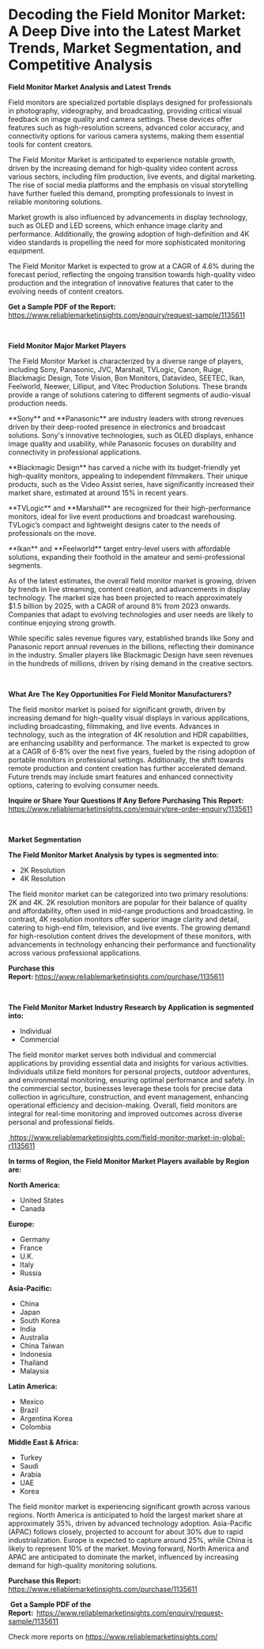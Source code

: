 <p><h1>Decoding the Field Monitor Market: A Deep Dive into the Latest Market Trends, Market Segmentation, and Competitive Analysis</h1></p><p><strong>Field Monitor Market Analysis and Latest Trends</strong></p>
<p><p>Field monitors are specialized portable displays designed for professionals in photography, videography, and broadcasting, providing critical visual feedback on image quality and camera settings. These devices offer features such as high-resolution screens, advanced color accuracy, and connectivity options for various camera systems, making them essential tools for content creators.</p><p>The Field Monitor Market is anticipated to experience notable growth, driven by the increasing demand for high-quality video content across various sectors, including film production, live events, and digital marketing. The rise of social media platforms and the emphasis on visual storytelling have further fueled this demand, prompting professionals to invest in reliable monitoring solutions.</p><p>Market growth is also influenced by advancements in display technology, such as OLED and LED screens, which enhance image clarity and performance. Additionally, the growing adoption of high-definition and 4K video standards is propelling the need for more sophisticated monitoring equipment. </p><p>The Field Monitor Market is expected to grow at a CAGR of 4.6% during the forecast period, reflecting the ongoing transition towards high-quality video production and the integration of innovative features that cater to the evolving needs of content creators.</p></p>
<p><strong>Get a Sample PDF of the Report:&nbsp;</strong> <a href="https://www.reliablemarketinsights.com/enquiry/request-sample/1135611?utm_campaign=3044&utm_medium=2&utm_source=Github&utm_content=ia&utm_term=09042025&utm_id=field-monitor">https://www.reliablemarketinsights.com/enquiry/request-sample/1135611</a></p>
<p>&nbsp;</p>
<p><strong>Field Monitor Major Market Players</strong></p>
<p><p>The Field Monitor Market is characterized by a diverse range of players, including Sony, Panasonic, JVC, Marshall, TVLogic, Canon, Ruige, Blackmagic Design, Tote Vision, Bon Monitors, Datavideo, SEETEC, Ikan, Feelworld, Neewer, Lilliput, and Vitec Production Solutions. These brands provide a range of solutions catering to different segments of audio-visual production needs.</p><p>**Sony** and **Panasonic** are industry leaders with strong revenues driven by their deep-rooted presence in electronics and broadcast solutions. Sony's innovative technologies, such as OLED displays, enhance image quality and usability, while Panasonic focuses on durability and connectivity in professional applications.</p><p>**Blackmagic Design** has carved a niche with its budget-friendly yet high-quality monitors, appealing to independent filmmakers. Their unique products, such as the Video Assist series, have significantly increased their market share, estimated at around 15% in recent years.</p><p>**TVLogic** and **Marshall** are recognized for their high-performance monitors, ideal for live event productions and broadcast warehousing. TVLogic’s compact and lightweight designs cater to the needs of professionals on the move.</p><p>**Ikan** and **Feelworld** target entry-level users with affordable solutions, expanding their foothold in the amateur and semi-professional segments.</p><p>As of the latest estimates, the overall field monitor market is growing, driven by trends in live streaming, content creation, and advancements in display technology. The market size has been projected to reach approximately $1.5 billion by 2025, with a CAGR of around 8% from 2023 onwards. Companies that adapt to evolving technologies and user needs are likely to continue enjoying strong growth.</p><p>While specific sales revenue figures vary, established brands like Sony and Panasonic report annual revenues in the billions, reflecting their dominance in the industry. Smaller players like Blackmagic Design have seen revenues in the hundreds of millions, driven by rising demand in the creative sectors.</p></p>
<p>&nbsp;</p>
<p><strong>What Are The Key Opportunities For Field Monitor Manufacturers?</strong></p>
<p><p>The field monitor market is poised for significant growth, driven by increasing demand for high-quality visual displays in various applications, including broadcasting, filmmaking, and live events. Advances in technology, such as the integration of 4K resolution and HDR capabilities, are enhancing usability and performance. The market is expected to grow at a CAGR of 6-8% over the next five years, fueled by the rising adoption of portable monitors in professional settings. Additionally, the shift towards remote production and content creation has further accelerated demand. Future trends may include smart features and enhanced connectivity options, catering to evolving consumer needs.</p></p>
<p><strong>Inquire or Share Your Questions If Any Before Purchasing This Report:</strong> <a href="https://www.reliablemarketinsights.com/enquiry/pre-order-enquiry/1135611?utm_campaign=3044&utm_medium=2&utm_source=Github&utm_content=ia&utm_term=09042025&utm_id=field-monitor">https://www.reliablemarketinsights.com/enquiry/pre-order-enquiry/1135611</a></p>
<p>&nbsp;</p>
<p><strong>Market Segmentation</strong></p>
<p><strong>The Field Monitor Market Analysis by types is segmented into:</strong></p>
<p><ul><li>2K Resolution</li><li>4K Resolution</li></ul></p>
<p><p>The field monitor market can be categorized into two primary resolutions: 2K and 4K. 2K resolution monitors are popular for their balance of quality and affordability, often used in mid-range productions and broadcasting. In contrast, 4K resolution monitors offer superior image clarity and detail, catering to high-end film, television, and live events. The growing demand for high-resolution content drives the development of these monitors, with advancements in technology enhancing their performance and functionality across various professional applications.</p></p>
<p><strong>Purchase this Report:&nbsp;</strong><a href="https://www.reliablemarketinsights.com/purchase/1135611?utm_campaign=3044&utm_medium=2&utm_source=Github&utm_content=ia&utm_term=09042025&utm_id=field-monitor">https://www.reliablemarketinsights.com/purchase/1135611</a></p>
<p>&nbsp;</p>
<p><strong>The Field Monitor Market Industry Research by Application is segmented into:</strong></p>
<p><ul><li>Individual</li><li>Commercial</li></ul></p>
<p><p>The field monitor market serves both individual and commercial applications by providing essential data and insights for various activities. Individuals utilize field monitors for personal projects, outdoor adventures, and environmental monitoring, ensuring optimal performance and safety. In the commercial sector, businesses leverage these tools for precise data collection in agriculture, construction, and event management, enhancing operational efficiency and decision-making. Overall, field monitors are integral for real-time monitoring and improved outcomes across diverse personal and professional fields.</p></p>
<p><a href="https://www.reliablemarketinsights.com/field-monitor-market-in-global-r1135611?utm_campaign=3044&utm_medium=2&utm_source=Github&utm_content=ia&utm_term=09042025&utm_id=field-monitor">&nbsp;https://www.reliablemarketinsights.com/field-monitor-market-in-global-r1135611</a></p>
<p><strong>In terms of Region, the Field Monitor Market Players available by Region are:</strong></p>
<p>
    <p> <strong> North America: </strong>
        <ul>
            <li>United States</li>
            <li>Canada</li>
        </ul>
        </p> 
    <p> <strong> Europe: </strong>
        <ul>
            <li>Germany</li>
            <li>France</li>
            <li>U.K.</li>
            <li>Italy</li>
            <li>Russia</li>
        </ul>
        </p> 
    <p> <strong> Asia-Pacific: </strong>
        <ul>
            <li>China</li>
            <li>Japan</li>
            <li>South Korea</li>
            <li>India</li>
            <li>Australia</li>
            <li>China Taiwan</li>
            <li>Indonesia</li>
            <li>Thailand</li>
            <li>Malaysia</li>
        </ul>
        </p> 
    <p> <strong> Latin America: </strong>
        <ul>
            <li>Mexico</li>
            <li>Brazil</li>
            <li>Argentina Korea</li>
            <li>Colombia</li>
        </ul>
        </p> 
    <p> <strong> Middle East & Africa: </strong>
        <ul>
            <li>Turkey</li>
            <li>Saudi</li>
            <li>Arabia</li>
            <li>UAE</li>
            <li>Korea</li>
        </ul>
    </p>
    </p>
<p><p>The field monitor market is experiencing significant growth across various regions. North America is anticipated to hold the largest market share at approximately 35%, driven by advanced technology adoption. Asia-Pacific (APAC) follows closely, projected to account for about 30% due to rapid industrialization. Europe is expected to capture around 25%, while China is likely to represent 10% of the market. Moving forward, North America and APAC are anticipated to dominate the market, influenced by increasing demand for high-quality monitoring solutions.</p></p>
<p><strong>Purchase this Report: </strong><a href="https://www.reliablemarketinsights.com/purchase/1135611?utm_campaign=3044&utm_medium=2&utm_source=Github&utm_content=ia&utm_term=09042025&utm_id=field-monitor">https://www.reliablemarketinsights.com/purchase/1135611</a></p>
<p>&nbsp;<strong>Get a Sample PDF of the Report:&nbsp;&nbsp;</strong><a href="https://www.reliablemarketinsights.com/enquiry/request-sample/1135611?utm_campaign=3044&utm_medium=2&utm_source=Github&utm_content=ia&utm_term=09042025&utm_id=field-monitor">https://www.reliablemarketinsights.com/enquiry/request-sample/1135611</a></p>
<p><strong></strong></p>
<p>Check more reports on <a href="https://www.reliablemarketinsights.com/?utm_campaign=3044&utm_medium=2&utm_source=Github&utm_content=ia&utm_term=09042025&utm_id=field-monitor">https://www.reliablemarketinsights.com/</a></p>